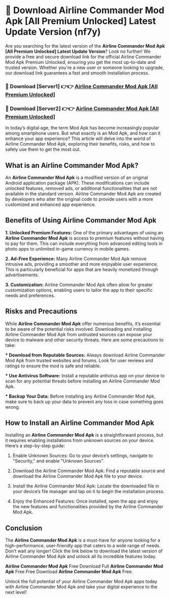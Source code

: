# 🤖 Download Airline Commander Mod Apk [All Premium Unlocked] Latest Update Version (nf7y)

Are you searching for the latest version of the <strong>Airline Commander Mod Apk [All Premium Unlocked] Latest Update Version</strong>? Look no further! We provide a free and secure download link for the official Airline Commander Mod Apk Premium Unlocked, ensuring you get the most up-to-date and trusted version. Whether you're a new user or someone looking to upgrade, our download link guarantees a fast and smooth installation process.


<h3>📌 Download [Server1] 👉👉 <a href="https://hapymods.com?title=Airline+Commander+Mod+Apk&ref=3B1">Airline Commander Mod Apk [All Premium Unlocked]</a></h3>

<h3>📌 Download [Server2] 👉👉 <a href="https://hapymods.com?title=Airline+Commander+Mod+Apk&ref=3B1">Airline Commander Mod Apk [All Premium Unlocked]</a></h3>


In today’s digital age, the term Mod Apk has become increasingly popular among smartphone users. But what exactly is an Mod Apk, and how can it enhance your app experience? This article will delve into the world of Airline Commander Mod Apk, exploring their benefits, risks, and how to safely use them to get the most out.


<h2>What is an Airline Commander Mod Apk?</h2>

An <strong>Airline Commander Mod Apk</strong> is a modified version of an original Android application package (APK). These modifications can include unlocked features, removed ads, or additional functionalities that are not available in the standard version. Airline Commander Mod Apk are created by developers who alter the original code to provide users with a more customized and enhanced app experience.


<h2>Benefits of Using Airline Commander Mod Apk</h2>

<strong> 1. Unlocked Premium Features:</strong> One of the primary advantages of using an <strong>Airline Commander Mod Apk</strong> is access to premium features without having to pay for them. This can include everything from advanced editing tools in photo apps to unlimited in-game currency in mobile games.

<strong> 2. Ad-Free Experience:</strong> Many Airline Commander Mod Apk remove intrusive ads, providing a smoother and more enjoyable user experience. This is particularly beneficial for apps that are heavily monetized through advertisements.

<strong> 3. Customization:</strong> Airline Commander Mod Apk often allow for greater customization options, enabling users to tailor the app to their specific needs and preferences.


<h2>Risks and Precautions</h2>

While <strong>Airline Commander Mod Apk</strong> offer numerous benefits, it’s essential to be aware of the potential risks involved. Downloading and installing Airline Commander Mod Apk from untrusted sources can expose your device to malware and other security threats. Here are some precautions to take:

<strong> * Download from Reputable Sources:</strong> Always download Airline Commander Mod Apk from trusted websites and forums. Look for user reviews and ratings to ensure the mod is safe and reliable.

<strong> * Use Antivirus Software:</strong> Install a reputable antivirus app on your device to scan for any potential threats before installing an Airline Commander Mod Apk.

<strong> * Backup Your Data:</strong> Before installing any Airline Commander Mod Apk, make sure to back up your data to prevent any loss in case something goes wrong.


<h2>How to Install an Airline Commander Mod Apk</h2>

Installing an <strong>Airline Commander Mod Apk</strong> is a straightforward process, but it requires enabling installations from unknown sources on your device. Here’s a step-by-step guide:

 1. Enable Unknown Sources: Go to your device’s settings, navigate to "Security," and enable "Unknown Sources".

 2. Download the Airline Commander Mod Apk: Find a reputable source and download the Airline Commander Mod Apk file to your device.

 3. Install the Airline Commander Mod Apk: Locate the downloaded file in your device’s file manager and tap on it to begin the installation process.

 4. Enjoy the Enhanced Features: Once installed, open the app and enjoy the new features and functionalities provided by the Airline Commander Mod Apk.


<h2><strong>Conclusion</strong></h2>

The <strong>Airline Commander Mod Apk</strong> is a must-have for anyone looking for a high-performance, user-friendly app that caters to a wide range of needs. Don’t wait any longer! Click the link below to download the latest version of Airline Commander Mod Apk and unlock all its incredible features today.

<strong>Airline Commander Mod Apk</strong> Free Download Full <strong>Airline Commander Mod Apk</strong> Free Free Download <strong>Airline Commander Mod Apk</strong> Free.

Unlock the full potential of your Airline Commander Mod Apk apps today with Airline Commander Mod Apk and take your digital experience to the next level!